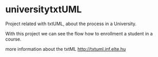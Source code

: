 # universitytxtUML
Project related with txtUML, about the process in a University. 

With this project we can see the flow how to enrollment a student in a course.

more information about the txtML http://txtuml.inf.elte.hu



